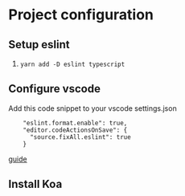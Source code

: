 # Project configuration
## Setup eslint
1. ```yarn add -D eslint typescript```
## Configure vscode 
Add this code snippet to your vscode settings.json
```
    "eslint.format.enable": true,
    "editor.codeActionsOnSave": {
      "source.fixAll.eslint": true
    }
```
[guide](https://daveceddia.com/vscode-use-eslintrc/#:~:text=Configure%20VSCode%20Settings%20to%20use%20ESLint%20for%20Formatting&text=Click%20that%20tiny%20icon%20in,paper%20with%20a%20little%20arrow.&text=The%20first%20one%20turns%20on,it%2C%20we're%20done.)

## Install Koa


